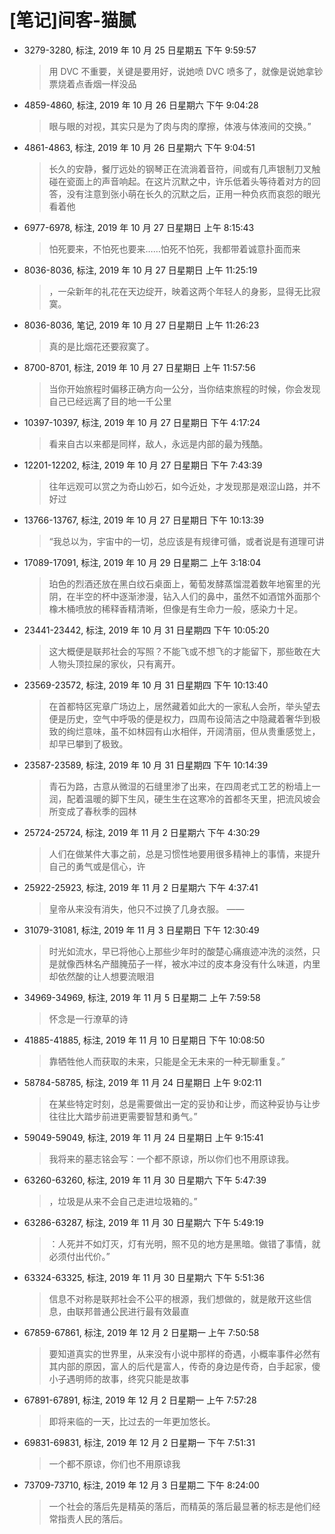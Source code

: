# [笔记]间客-猫腻


-   3279-3280, 标注, 2019 年 10 月 25 日星期五 下午 9:59:57

    > 用 DVC 不重要，关键是要用好，说她喷 DVC 喷多了，就像是说她拿钞票烧着点香烟一样没品

-   4859-4860, 标注, 2019 年 10 月 26 日星期六 下午 9:04:28

    > 眼与眼的对视，其实只是为了肉与肉的摩擦，体液与体液间的交换。”

-   4861-4863, 标注, 2019 年 10 月 26 日星期六 下午 9:04:51

    > 长久的安静，餐厅远处的钢琴正在流淌着音符，间或有几声银制刀叉触碰在瓷面上的声音响起。在这片沉默之中，许乐低着头等待着对方的回答，没有注意到张小萌在长久的沉默之后，正用一种负疚而哀怨的眼光看着他

-   6977-6978, 标注, 2019 年 10 月 27 日星期日 上午 8:15:43

    > 怕死要来，不怕死也要来……怕死不怕死，我都带着诚意扑面而来

-   8036-8036, 标注, 2019 年 10 月 27 日星期日 上午 11:25:19

    > ，一朵新年的礼花在天边绽开，映着这两个年轻人的身影，显得无比寂寞。

-   8036-8036, 笔记, 2019 年 10 月 27 日星期日 上午 11:26:23

    > 真的是比烟花还要寂寞了。

-   8700-8701, 标注, 2019 年 10 月 27 日星期日 上午 11:57:56

    > 当你开始旅程时偏移正确方向一公分，当你结束旅程的时候，你会发现自己已经远离了目的地一千公里

-   10397-10397, 标注, 2019 年 10 月 27 日星期日 下午 4:17:24

    > 看来自古以来都是同样，敌人，永远是内部的最为残酷。

-   12201-12202, 标注, 2019 年 10 月 27 日星期日 下午 7:43:39

    > 往年远观可以赏之为奇山妙石，如今近处，才发现那是艰涩山路，并不好过

-   13766-13767, 标注, 2019 年 10 月 27 日星期日 下午 10:13:39

    > “我总以为，宇宙中的一切，总应该是有规律可循，或者说是有道理可讲

-   17089-17091, 标注, 2019 年 10 月 29 日星期二 上午 3:18:04

    > 珀色的烈酒还放在黑白纹石桌面上，葡萄发酵蒸馏混着数年地窖里的光阴，在半空的杯中逐渐渗漫，钻入人们的鼻中，虽然不如酒馆外面那个橡木桶喷放的稀释香精清晰，但像是有生命力一般，感染力十足。

-   23441-23442, 标注, 2019 年 10 月 31 日星期四 下午 10:05:20

    > 这大概便是联邦社会的写照？不能飞或不想飞的才能留下，那些敢在大人物头顶拉屎的家伙，只有离开。

-   23569-23572, 标注, 2019 年 10 月 31 日星期四 下午 10:13:40

    > 在首都特区宪章广场边上，居然藏着如此大的一家私人会所，举头望去便是历史，空气中呼吸的便是权力，四周布设简洁之中隐藏着奢华到极致的绚烂意味，虽不如林园有山水相伴，开阔清丽，但从贵重感觉上，却早已攀到了极致。

-   23587-23589, 标注, 2019 年 10 月 31 日星期四 下午 10:14:39

    > 青石为路，古意从微湿的石缝里渗了出来，在四周老式工艺的粉墙上一润，配着温暖的脚下生风，硬生生在这寒冷的首都冬天里，把流风坡会所变成了春秋季的园林

-   25724-25724, 标注, 2019 年 11 月 2 日星期六 下午 4:30:29

    > 人们在做某件大事之前，总是习惯性地要用很多精神上的事情，来提升自己的勇气或是信心，许

-   25922-25923, 标注, 2019 年 11 月 2 日星期六 下午 4:37:41

    > 皇帝从来没有消失，他只不过换了几身衣服。 ——

-   31079-31081, 标注, 2019 年 11 月 3 日星期日 下午 12:30:49

    > 时光如流水，早已将他心上那些少年时的酸楚心痛痕迹冲洗的淡然，只是就像西林名产醋腌茄子一样，被水冲过的皮本身没有什么味道，内里却依然酸的让人想要流眼泪

-   34969-34969, 标注, 2019 年 11 月 5 日星期二 上午 7:59:58

    > 怀念是一行潦草的诗

-   41885-41885, 标注, 2019 年 11 月 10 日星期日 下午 10:08:50

    > 靠牺牲他人而获取的未来，只能是全无未来的一种无聊重复。”

-   58784-58785, 标注, 2019 年 11 月 24 日星期日 上午 9:02:11

    > 在某些特定时刻，总是需要做出一定的妥协和让步，而这种妥协与让步往往比大踏步前进更需要智慧和勇气。”

-   59049-59049, 标注, 2019 年 11 月 24 日星期日 上午 9:15:41

    > 我将来的墓志铭会写：一个都不原谅，所以你们也不用原谅我。

-   63260-63260, 标注, 2019 年 11 月 30 日星期六 下午 5:47:39

    > ，垃圾是从来不会自己走进垃圾箱的。”

-   63286-63287, 标注, 2019 年 11 月 30 日星期六 下午 5:49:19

    > ：人死并不如灯灭，灯有光明，照不见的地方是黑暗。做错了事情，就必须付出代价。”

-   63324-63325, 标注, 2019 年 11 月 30 日星期六 下午 5:51:36

    > 信息不对称是联邦社会不公平的根源，我们想做的，就是敞开这些信息，由联邦普通公民进行最有效最直

-   67859-67861, 标注, 2019 年 12 月 2 日星期一 上午 7:50:58

    > 要知道真实的世界里，从来没有小说中那样的奇遇，小概率事件必然有其内部的原因，富人的后代是富人，传奇的身边是传奇，白手起家，傻小子遇明师的故事，终究只能是故事

-   67891-67891, 标注, 2019 年 12 月 2 日星期一 上午 7:57:28

    > 即将来临的一天，比过去的一年更加悠长。

-   69831-69831, 标注, 2019 年 12 月 2 日星期一 下午 7:51:31

    > 一个都不原谅，你们也不用原谅我

-   73709-73710, 标注, 2019 年 12 月 3 日星期二 下午 8:24:00

    > 一个社会的落后先是精英的落后，而精英的落后最显著的标志是他们经常指责人民的落后。

